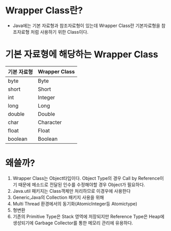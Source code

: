 # Wrapper Class란?
* Java에는 기본 자료형과 참조자료형이 있는데 Wrapper Class란 기본자료형을 참조자료형 처럼 사용하기 위한 Class이다.

# 기본 자료형에 해당하는 Wrapper Class
|기본 자료형 | Wrapper Class|
|-|-|
|byte|Byte|
|short|Short|
|int|Integer|
|long|Long|
|double|Double|
|char|Character|
|float|Float|
|boolean|Boolean|


# 왜쓸까?
1. Wrapper Class는 Object타입이다. Object Type의 경우 Call by Reference이기 때문에 
메소드로 전달된 인수를 수정해야할 경우 Object가 필요하다.
2. Java.util 패키지는 Class객체만 처리하므로 이경우에 사용한다
3. Generic,Java의 Collection 패키지 사용을 위해
4. Multi Thread 환경에서의 동기화(AtomicInteger등 Atomictype)
5. 형변환
6. 기존의 Primitive Type은 Stack 영역에 저장되지만 Reference Type은 Heap에 생성되기에 Garbage Collector를 통한 메모리 관리에 유용하다.